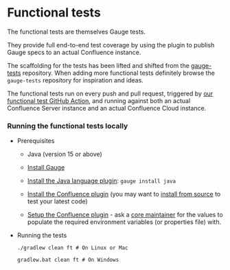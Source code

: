 # Functional tests

The functional tests are themselves Gauge tests.

They provide full end-to-end test coverage by using the
plugin to publish Gauge specs to an actual Confluence instance.

The scaffolding for the tests has been lifted and shifted from the
[gauge-tests](https://github.com/getgauge/gauge-tests) repository. When adding more
functional tests definitely browse the `gauge-tests` repository for inspiration and ideas.

The functional tests run on every push and pull request, triggered by
[our functional test GitHub Action](../.github/workflows/functional-test.yml),
and running against both an actual Confluence Server instance and an actual Confluence Cloud instance.

### Running the functional tests locally

- Prerequisites

  * Java (version 15 or above)

  * [Install Gauge](https://docs.gauge.org/getting_started/installing-gauge.html)

  * [Install the Java language plugin](https://docs.gauge.org/plugin.html): `gauge install java`

  * [Install the Confluence plugin](../README.md#installation)
(you may want to [install from source](../README.md#build-from-source) to test your latest code)

  * [Setup the Confluence plugin](../README.md#plugin-setup) - ask a [core maintainer](../.github/CODEOWNERS) for the values
  to populate the required environment variables (or properties file) with.

- Running the tests

  ```
  ./gradlew clean ft # On Linux or Mac
  
  gradlew.bat clean ft # On Windows
  ```
